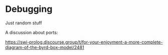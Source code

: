 # Debugging

Just random stuff

A discussion about ports:

https://swi-prolog.discourse.group/t/for-your-enjoyment-a-more-complete-diagram-of-the-byrd-box-model/2481
